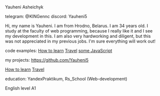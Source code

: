 Yauheni Asheichyk

telegram: @KINGennc
discord: Yauheni5

Hi, my name is Yauheni. I am from Hrodno, Belarus. I am 34 years old. I study at the faculty of web programming, because I really like it and I see my development in this. I am also very hardworking and diligent, but this was not appreciated in my previous jobs. I'm sure everything will work out!

code examples:
[How to learn](https://github.com/Yauheni5/how-to-learn)
[Travel](https://github.com/Yauheni5/russian-travel)
[some JavaScript](https://github.com/Yauheni5/--------)

my projects:
https://github.com/Yauheni5

[How to learn](https://yauheni5.github.io/how-to-learn/index.html)
[Travel](https://yauheni5.github.io/russian-travel/index.html)

education:
YandexPraktikum, Rs_School (Web-development)

English level
A1
